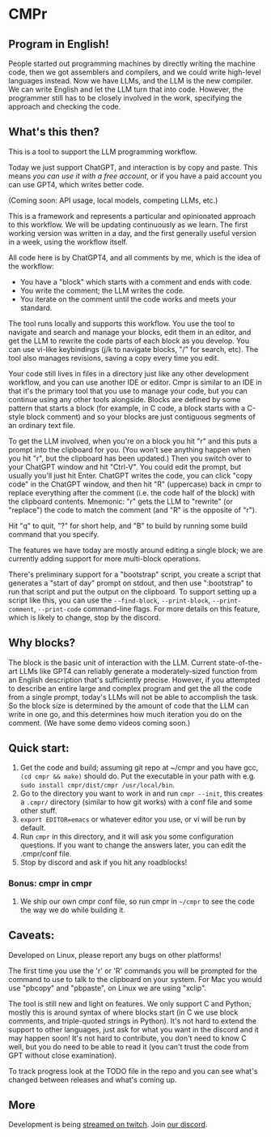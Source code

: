# CMPr

## Program in English!

People started out programming machines by directly writing the machine code, then we got assemblers and compilers, and we could write high-level languages instead.
Now we have LLMs, and the LLM is the new compiler.
We can write English and let the LLM turn that into code.
However, the programmer still has to be closely involved in the work, specifying the approach and checking the code.

## What's this then?

This is a tool to support the LLM programming workflow.

Today we just support ChatGPT, and interaction is by copy and paste.
This means <em>you can use it with a free account</em>, or if you have a paid account you can use GPT4, which writes better code.

(Coming soon: API usage, local models, competing LLMs, etc.)

This is a framework and represents a particular and opinionated approach to this workflow.
We will be updating continuously as we learn.
The first working version was written in a day, and the first generally useful version in a week, using the workflow itself.

All code here is by ChatGPT4, and all comments by me, which is the idea of the workflow:

- You have a "block" which starts with a comment and ends with code.
- You write the comment; the LLM writes the code.
- You iterate on the comment until the code works and meets your standard.

The tool runs locally and supports this workflow.
You use the tool to navigate and search and manage your blocks, edit them in an editor, and get the LLM to rewrite the code parts of each block as you develop.
You can use vi-like keybindings (j/k to navigate blocks, "/" for search, etc).
The tool also manages revisions, saving a copy every time you edit.

Your code still lives in files in a directory just like any other development workflow, and you can use another IDE or editor.
Cmpr is similar to an IDE in that it's the primary tool that you use to manage your code, but you can continue using any other tools alongside.
Blocks are defined by some pattern that starts a block (for example, in C code, a block starts with a C-style block comment) and so your blocks are just contiguous segments of an ordinary text file.

To get the LLM involved, when you're on a block you hit "r" and this puts a prompt into the clipboard for you.
(You won't see anything happen when you hit "r", but the clipboard has been updated.)
Then you switch over to your ChatGPT window and hit "Ctrl-V".
You could edit the prompt, but usually you'll just hit Enter.
ChatGPT writes the code, you can click "copy code" in the ChatGPT window, and then hit "R" (uppercase) back in cmpr to replace everything after the comment (i.e. the code half of the block) with the clipboard contents.
Mnemonic: "r" gets the LLM to "rewrite" (or "replace") the code to match the comment (and "R" is the opposite of "r").

Hit "q" to quit, "?" for short help, and "B" to build by running some build command that you specify.

The features we have today are mostly around editing a single block; we are currently adding support for more multi-block operations.

There's preliminary support for a "bootstrap" script, you create a script that generates a "start of day" prompt on stdout, and then use ":bootstrap" to run that script and put the output on the clipboard.
To support setting up a script like this, you can use the `--find-block`, `--print-block`, `--print-comment`, `--print-code` command-line flags.
For more details on this feature, which is likely to change, stop by the discord.

## Why blocks?

The block is the basic unit of interaction with the LLM.
Current state-of-the-art LLMs like GPT4 can reliably generate a moderately-sized function from an English description that's sufficiently precise.
However, if you attempted to describe an entire large and complex program and get the all the code from a single prompt, today's LLMs will not be able to accomplish the task.
So the block size is determined by the amount of code that the LLM can write in one go, and this determines how much iteration you do on the comment.
(We have some demo videos coming soon.)

## Quick start:

1. Get the code and build; assuming git repo at ~/cmpr and you have gcc, `(cd cmpr && make)` should do. Put the executable in your path with e.g. `sudo install cmpr/dist/cmpr /usr/local/bin`.
2. Go to the directory you want to work in and run `cmpr --init`, this creates a `.cmpr/` directory (similar to how git works) with a conf file and some other stuff.
3. `export EDITOR=emacs` or whatever editor you use, or vi will be run by default.
4. Run `cmpr` in this directory, and it will ask you some configuration questions.
   If you want to change the answers later, you can edit the .cmpr/conf file.
5. Stop by discord and ask if you hit any roadblocks!

### Bonus: cmpr in cmpr

1. We ship our own cmpr conf file, so run cmpr in `~/cmpr` to see the code the way we do while building it.

## Caveats:

Developed on Linux, please report any bugs on other platforms!

The first time you use the 'r' or 'R' commands you will be prompted for the command to use to talk to the clipboard on your system.
For Mac you would use "pbcopy" and "pbpaste", on Linux we are using "xclip".

The tool is still new and light on features.
We only support C and Python; mostly this is around syntax of where blocks start (in C we use block comments, and triple-quoted strings in Python).
It's not hard to extend the support to other languages, just ask for what you want in the discord and it may happen soon!
It's not hard to contribute, you don't need to know C well, but you do need to be able to read it (you can't trust the code from GPT without close examination).

To track progress look at the TODO file in the repo and you can see what's changed between releases and what's coming up.

## More

Development is being [streamed on twitch](https://www.twitch.tv/inimino2).
Join [our discord](https://discord.gg/ekEq6jcEQ2).
